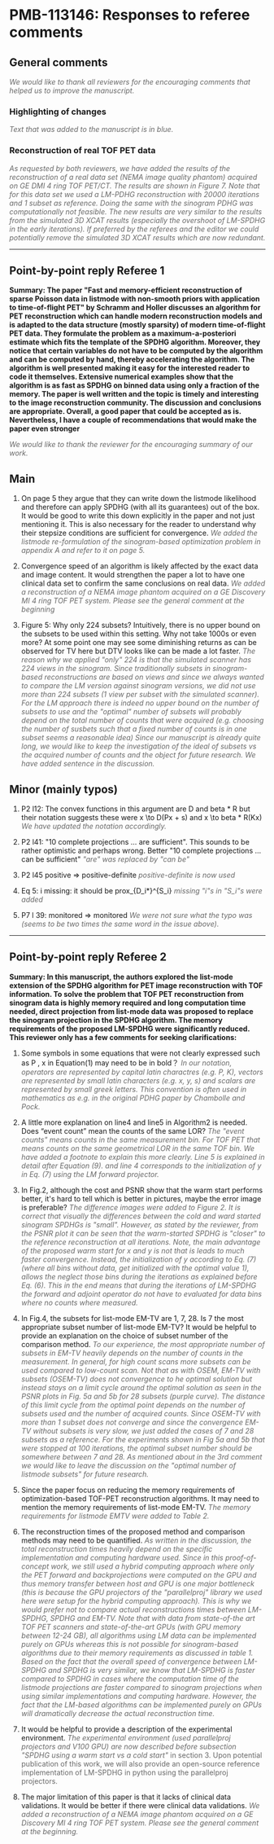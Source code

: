 # PMB-113146: Responses to referee comments

## General comments
<span style="color:dimgray">*We would like to thank all reviewers for the encouraging comments that helped us to improve the manuscript.*</span>

### Highlighting of changes
<span style="color:dimgray">*Text that was added to the manuscript is in blue.*</span>

### Reconstruction of real TOF PET data
<span style="color:dimgray">*As requested by both reviewers, we have added the results of the reconstruction of a real data set (NEMA image quality phantom) acquired on GE DMI 4 ring TOF PET/CT. The results are shown in Figure 7. Note that for this data set we used a LM-PDHG reconstruction with 20000 iterations and 1 subset as reference. Doing the same with the sinogram PDHG was computationally not feasible. The new results are very similar to the results from the simulated 3D XCAT results (especially the overshoot of LM-SPDHG in the early iterations). If preferred by the referees and the editor we could potentially remove the simulated 3D XCAT results which are now redundant.*</span>


* * *

## Point-by-point reply Referee 1

**Summary: The paper "Fast and memory-efficient reconstruction of sparse Poisson data in listmode with non-smooth priors with application to time-of-flight PET" by Schramm and Holler discusses an algorithm for PET reconstruction which can handle modern reconstruction models and is adapted to the data structure (mostly sparsity) of modern time-of-flight PET data. They formulate the problem as a maximum-a-posteriori estimate which fits the template of the SPDHG algorithm. Moreover, they notice that certain variables do not have to be computed by the algorithm and can be computed by hand, thereby accelerating the algorithm. The algorithm is well presented making it easy for the interested reader to code it themselves. Extensive numerical examples show that the algorithm is as fast as SPDHG on binned data using only a fraction of the memory. The paper is well written and the topic is timely and interesting to the image reconstruction community. The discussion and conclusions are appropriate. Overall, a good paper that could be accepted as is. Nevertheless, I have a couple of recommendations that would make the paper even stronger**

<span style="color:dimgray">*We would like to thank the reviewer for the encouraging summary of our work.*</span>

## Main
1. On page 5 they argue that they can write down the listmode likelihood and therefore can apply SPDHG (with all its guarantees) out of the box. It would be good to write this down explicitly in the paper and not just mentioning it. This is also necessary for the reader to understand why their stepsize conditions are sufficient for convergence.
<span style="color:dimgray">*We added the listmode re-formulation of the sinogram-based optimization problem in appendix A and refer to it on page 5.*</span>

2. Convergence speed of an algorithm is likely affected by the exact data and image content. It would strengthen the paper a lot to have one clinical data set to confirm the same conclusions on real data. 
<span style="color:dimgray">*We added a reconstruction of a NEMA image phantom acquired on a GE Discovery MI 4 ring TOF PET system. Please see the general comment at the beginning*</span>

3. Figure 5: Why only 224 subsets? Intuitively, there is no upper bound on the subsets to be used within this setting. Why not take 1000s or even more? At some point one may see some diminishing returns as can be observed for TV here but DTV looks like can be made a lot faster.
<span style="color:dimgray">*The reason why we applied "only" 224 is that the simulated scanner has 224 views in the sinogram. Since traditionally subsets in sinogram-based reconstructions are based on views and since we always wanted to compare the LM version against sinogram versions, we did not use more than 224 subsets (1 view per subset with the simulated scanner). For the LM approach there is indeed no upper bound on the number of subsets to use and the "optimal" number of subsets will probably depend on the total number of counts that were acquired (e.g. choosing the number of susbets such that a fixed number of counts is in one subset seems a reasonable idea) Since our manuscript is already quite long, we would like to keep the investigation of the ideal of subsets vs the acquired number of counts and the object for future research. We have added sentence in the discussion.*</span>

## Minor (mainly typos)

1. P2 l12: The convex functions in this argument are D and beta * R but their notation suggests these were x \to D(Px + s) and x \to beta * R(Kx)
<span style="color:dimgray">*We have updated the notation accordingly.*</span>

2. P2 l41: "10 complete projections … are sufficient". This sounds to be rather optimistic and perhaps wrong. Better "10 complete projections … can be sufficient"
<span style="color:dimgray">*"are" was replaced by "can be"*</span>

3. P2 l45 positive => positive-definite
<span style="color:dimgray">*positive-definite is now used*</span>

4. Eq 5: i missing: it should be prox_{D_i\*}^{S_i}
<span style="color:dimgray">*missing "i"s in "S_i"s were added*</span>

5. P7 l 39: monitored => monitored
<span style="color:dimgray">*We were not sure what the typo was (seems to be two times the same word in the issue above).*</span>

***

## Point-by-point reply Referee 2

**Summary: In this manuscript, the authors explored the list-mode extension of the SPDHG algorithm for PET image reconstruction with TOF information. To solve the problem that TOF PET reconstruction from sinogram data is highly memory required and long computation time needed, direct projection from list-mode data was proposed to replace the sinogram projection in the SPDHG algorithm. The memory requirements of the proposed LM-SPDHG were significantly reduced. This reviewer only has a few comments for seeking clarifications:**

1. Some symbols in some equations that were not clearly expressed such as P , x   in Equation(1)  may need to be in bold？
<span style="color:dimgray">*In our notation, operators are represented by capital latin charactres (e.g. P, K), vectors are represented by small latin characters (e.g. x, y, s) and scalars are represented by small greek letters. This convention is often used in mathematics as e.g. in the original PDHG paper by Chambolle and Pock.*</span>

2. A little more explanation on line4 and line5 in Algorithm2 is needed. Does “event count” mean the counts of the same LOR?
<span style="color:dimgray">*The "event counts" means counts in the same measurement bin. For TOF PET that means counts on the same geometrical LOR in the same TOF bin. We have added a footnote to explain this more clearly. Line 5 is explained in detail after Equation (9). and line 4 corresponds to the initialization of y in Eq. (7) using the LM forward projector.*</span>

3. In Fig.2, although the cost and PSNR show that the warm start performs better, it's hard to tell which is better in pictures, maybe the error image is preferable?
<span style="color:dimgray">*The difference images were added to Figure 2. It is correct that visually the differences between the cold and ward started sinogram SPDHGs is "small". However, as stated by the reviewer, from the PSNR plot it can be seen that the warm-started SPDHG is "closer" to the reference reconstruction at all iterations. Note, the main advantage of the proposed warm start for x and y is not that is leads to much faster convergence. Instead, the initialization of y according to Eq. (7) (where all bins without data, get initialized with the optimal value 1), allows the neglect those bins during the iterations as explained before Eq. (6). This in the end means that during the iterations of LM-SPDHG the forward and adjoint operator do not have to evaluated for data bins where no counts where measured.*</span>

4. In Fig.4, the subsets for list-mode EM-TV are 1, 7, 28. Is 7 the most appropriate subset number of list-mode EM-TV? It would be helpful to provide an explanation on the choice of subset number of the comparison method.
<span style="color:dimgray">*To our experience, the most appropriate number of subsets in EM-TV heavily depends on the number of counts in the measurement. In general, for high count scans more subsets can be used compared to low-count scan. Not that as with OSEM, EM-TV with subsets (OSEM-TV) does not convergence to he optimal solution but instead stays on a limit cycle around the optimal solution as seen in the PSNR plots in Fig. 5a and 5b for 28 subsets (purple curve). The distance of this limit cycle from the optimal point depends on the number of subsets used and the number of acquired counts. Since OSEM-TV with more than 1 subset does not converge and since the convergence EM-TV without subsets is very slow, we just added the cases of 7 and 28 subsets as a reference. For the experiments shown in Fig 5a and 5b that were stopped at 100 iterations, the optimal subset number should be somewhere between 7 and 28. As mentioned about in the 3rd comment we would like to leave the discussion on the "optimal number of listmode subsets" for future research.*</span>

5. Since the paper focus on reducing the memory requirements of optimization-based TOF-PET reconstruction algorithms. It may need to mention the memory requirements of list-mode EM-TV.
<span style="color:dimgray">*The memory requirements for listmode EMTV were added to Table 2.*</span>

6. The reconstruction times of the proposed method and comparison methods may need to be quantified.
<span style="color:dimgray">*As written in the discussion, the total reconstruction times heavily depend on the specific implementation and computing hardware used. Since in this proof-of-concept work, we still used a hybrid computing approach where only the PET forward and backprojections were computed on the GPU and thus memory transfer between host and GPU is one major bottleneck (this is because the GPU projectors of the "parallelproj" library we used here were setup for the hybrid computing approach). This is why we would prefer not to compare actual reconstructions times between LM-SPDHG, SPDHG and EM-TV. Note that with data from state-of-the art TOF PET scanners and state-of-the-art GPUs (with GPU memory between 12-24 GB), all algorithms using LM data can be implemented purely on GPUs whereas this is not possible for sinogram-based algorithms due to their memory requirements as discussed in table 1. Based on the fact that the overall speed of convergence between LM-SPDHG and SPDHG is very similar, we know that LM-SPDHG is faster compared to SPDHG in cases where the computation time of the listmode projections are faster compared to sinogram projections when using similar implementations and computing hardware. However, the fact that the LM-based algorithms can be implemented purely on GPUs will dramatically decrease the actual reconstruction time.*</span>

7. It would be helpful to provide a description of the experimental environment.
<span style="color:dimgray">*The experimental environment (used parallelproj projectors and V100 GPU) are now described before subsection "SPDHG using a warm start vs a cold start"* in section 3. Upon potential publication of this work, we will also provide an open-source reference implementation of LM-SPDHG in python using the parallelproj projectors.</span>

8. The major limitation of this paper is that it lacks of clinical data validations. It would be better if there were clinical data validations.
<span style="color:dimgray">*We added a reconstruction of a NEMA image phantom acquired on a GE Discovery MI 4 ring TOF PET system. Please see the general comment at the beginning.*</span>
